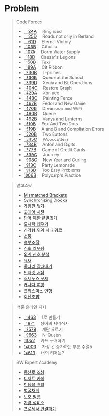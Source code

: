 # Problem
>Code Forces<br>
>* [&nbsp;&nbsp;&nbsp;&nbsp;24A](http://codeforces.com/problemset/problem/24/A)&nbsp;&nbsp;&nbsp;&nbsp;&nbsp;Ring road<br>
>* [&nbsp;&nbsp;&nbsp;&nbsp;25D](http://codeforces.com/problemset/problem/25/D)&nbsp;&nbsp;&nbsp;&nbsp;&nbsp;Roads not only in Berland<br>
>* [&nbsp;&nbsp;&nbsp;&nbsp;61D](http://codeforces.com/problemset/problem/61/D)&nbsp;&nbsp;&nbsp;&nbsp;&nbsp;Eternal Victory<br>
>* [&nbsp;&nbsp;103B](http://codeforces.com/problemset/problem/103/B)&nbsp;&nbsp;&nbsp;&nbsp;&nbsp;Cthulhu<br>
>* [&nbsp;&nbsp;107A](http://codeforces.com/problemset/problem/107/A)&nbsp;&nbsp;&nbsp;&nbsp;&nbsp;Dorm Water Supply<br>
>* [&nbsp;&nbsp;118D](http://codeforces.com/problemset/problem/118/D)&nbsp;&nbsp;&nbsp;&nbsp;&nbsp;Caesar's Legions<br>
>* [&nbsp;&nbsp;158B](http://codeforces.com/problemset/problem/158/B)&nbsp;&nbsp;&nbsp;&nbsp;&nbsp;Taxi<br>
>* [&nbsp;&nbsp;189A](http://codeforces.com/problemset/problem/189/A)&nbsp;&nbsp;&nbsp;&nbsp;&nbsp;Cit Ribbon<br>
>* [&nbsp;&nbsp;230B](http://codeforces.com/problemset/problem/230/B)&nbsp;&nbsp;&nbsp;&nbsp;&nbsp;T-primes<br>
>* [&nbsp;&nbsp;266B](http://codeforces.com/problemset/problem/266/B)&nbsp;&nbsp;&nbsp;&nbsp;&nbsp;Queue at the School<br>
>* [&nbsp;&nbsp;339D](http://codeforces.com/problemset/problem/339/D)&nbsp;&nbsp;&nbsp;&nbsp;&nbsp;Xenia and Bit Operations<br>
>* [&nbsp;&nbsp;404C](http://codeforces.com/problemset/problem/404/C)&nbsp;&nbsp;&nbsp;&nbsp;&nbsp;Restore Graph<br>
>* [&nbsp;&nbsp;429A](http://codeforces.com/problemset/problem/429/A)&nbsp;&nbsp;&nbsp;&nbsp;&nbsp;Xor-tree<br>
>* [&nbsp;&nbsp;448C](http://codeforces.com/problemset/problem/448/C)&nbsp;&nbsp;&nbsp;&nbsp;&nbsp;Painting Fence<br>
>* [&nbsp;&nbsp;467B](http://codeforces.com/problemset/problem/467/B)&nbsp;&nbsp;&nbsp;&nbsp;&nbsp;Fedor and New Game<br>
>* [&nbsp;&nbsp;476B](http://codeforces.com/problemset/problem/476/B)&nbsp;&nbsp;&nbsp;&nbsp;&nbsp;Dreamoon and WiFi<br>
>* [&nbsp;&nbsp;490B](http://codeforces.com/problemset/problem/490/B)&nbsp;&nbsp;&nbsp;&nbsp;&nbsp;Queue<br>
>* [&nbsp;&nbsp;492B](http://codeforces.com/problemset/problem/492/B)&nbsp;&nbsp;&nbsp;&nbsp;&nbsp;Vanya and Lanterns<br>
>* [&nbsp;&nbsp;510B](http://codeforces.com/problemset/problem/510/B)&nbsp;&nbsp;&nbsp;&nbsp;&nbsp;Fox And Two Dots<br>
>* [&nbsp;&nbsp;519B](http://codeforces.com/problemset/problem/519/B)&nbsp;&nbsp;&nbsp;&nbsp;&nbsp;A and B and Compliation Errors<br>
>* [&nbsp;&nbsp;520B](http://codeforces.com/problemset/problem/520/B)&nbsp;&nbsp;&nbsp;&nbsp;&nbsp;Two Buttons<br>
>* [&nbsp;&nbsp;545C](http://codeforces.com/problemset/problem/545/C)&nbsp;&nbsp;&nbsp;&nbsp;&nbsp;Woodcutters<br>
>* [&nbsp;&nbsp;734B](http://codeforces.com/problemset/problem/734/B)&nbsp;&nbsp;&nbsp;&nbsp;&nbsp;Anton and Digits<br>
>* [&nbsp;&nbsp;777B](http://codeforces.com/problemset/problem/777/B)&nbsp;&nbsp;&nbsp;&nbsp;&nbsp;Game of Credit Cards<br>
>* [&nbsp;&nbsp;839C](http://codeforces.com/problemset/problem/839/C)&nbsp;&nbsp;&nbsp;&nbsp;&nbsp;Journey<br>
>* [&nbsp;&nbsp;908C](http://codeforces.com/problemset/problem/908/C)&nbsp;&nbsp;&nbsp;&nbsp;&nbsp;New Year and Curling<br>
>* [&nbsp;&nbsp;913C](http://codeforces.com/problemset/problem/913/C)&nbsp;&nbsp;&nbsp;&nbsp;&nbsp;Party Lemonade<br>
>* [&nbsp;&nbsp;913D](http://codeforces.com/problemset/problem/913/D)&nbsp;&nbsp;&nbsp;&nbsp;&nbsp;Too Easy Problems<br>
>* [1006B](http://codeforces.com/problemset/problem/1006/B)&nbsp;&nbsp;&nbsp;&nbsp;&nbsp;Polycarp's Practice<br>

>알고스팟<br>
>* [Mismatched Brackets](https://algospot.com/judge/problem/read/BRACKETS2)<br>
>* [Synchronizing Clocks](https://algospot.com/judge/problem/read/CLOCKSYNC)<br>
>* [게임판 덮기](https://algospot.com/judge/problem/read/BOARDCOVER)<br>
>* [고대어 사전](https://algospot.com/judge/problem/read/DICTIONARY)<br>
>* [단어 제한 끝말잇기](https://algospot.com/judge/problem/read/WORDCHAIN)<br>
>* [도시락 데우기](https://algospot.com/judge/problem/read/LUNCHBOX)<br>
>* [삼각형 위의 최대 경로](https://algospot.com/judge/problem/read/TRIANGLEPATH)<br>
>* [소풍](https://algospot.com/judge/problem/read/PICNIC)<br>
>* [승부조작](https://algospot.com/judge/problem/read/MATCHFIX)<br>
>* [신호 라우팅](https://algospot.com/judge/problem/read/ROUTING)<br>
>* [외계 신호 분석](https://algospot.com/judge/problem/read/ITES)<br>
>* [요새](https://algospot.com/judge/problem/read/FORTRESS)<br>
>* [울타리 잘라내기](https://algospot.com/judge/problem/read/FENCE)<br>
>* [인터넷 서점](https://algospot.com/judge/problem/read/BOOKSTORE)<br>
>* [조세푸스 문제](https://algospot.com/judge/problem/read/JOSEPHUS)<br>
>* [캐나다 여행](https://algospot.com/judge/problem/read/CANADATRIP)<br>
>* [크리스마스 인형](https://algospot.com/judge/problem/read/CHRISTMAS)<br>
>* [회전초밥](https://algospot.com/judge/problem/read/SUSHI)<br>

>백준 온라인 저지<br>
>* [&nbsp;&nbsp;1463](https://www.acmicpc.net/problem/1463)&nbsp;&nbsp;&nbsp;&nbsp;&nbsp;1로 만들기<br>
>* [&nbsp;&nbsp;1671](https://www.acmicpc.net/problem/1671)&nbsp;&nbsp;&nbsp;&nbsp;&nbsp;상어의 저녁식사<br>
>* [&nbsp;&nbsp;2579](https://www.acmicpc.net/problem/2579)&nbsp;&nbsp;&nbsp;&nbsp;&nbsp;계단 오르기<br>
>* [&nbsp;&nbsp;9663](https://www.acmicpc.net/problem/9663)&nbsp;&nbsp;&nbsp;&nbsp;&nbsp;N-Queen<br>
>* [11052](https://www.acmicpc.net/problem/1463)&nbsp;&nbsp;&nbsp;&nbsp;&nbsp;카드 구매하기<br>
>* [14003](https://www.acmicpc.net/problem/14003)&nbsp;&nbsp;&nbsp;&nbsp;&nbsp;가장 긴 증가하는 부분 수열5<br>
>* [14613](https://www.acmicpc.net/problem/14613)&nbsp;&nbsp;&nbsp;&nbsp;&nbsp;너의 티어는?<br>

>SW Expert Academy<br>
>* [등산로 조성](https://www.swexpertacademy.com/main/code/problem/problemDetail.do?contestProbId=AV5PoOKKAPIDFAUq&categoryId=AV5PoOKKAPIDFAUq&categoryType=CODE)<br>
>* [디저트 카페](https://www.swexpertacademy.com/main/code/problem/problemDetail.do?contestProbId=AV5VwAr6APYDFAWu&categoryId=AV5VwAr6APYDFAWu&categoryType=CODE)<br>
>* [미생물 격리](https://www.swexpertacademy.com/main/code/problem/problemDetail.do?contestProbId=AV597vbqAH0DFAVl&categoryId=AV597vbqAH0DFAVl&categoryType=CODE)<br>
>* [벌꿀채취](https://www.swexpertacademy.com/main/code/problem/problemDetail.do?contestProbId=AV5V4A46AdIDFAWu&categoryId=AV5V4A46AdIDFAWu&categoryType=CODE)<br>
>* [보호 필름](https://www.swexpertacademy.com/main/code/problem/problemDetail.do?contestProbId=AV5V1SYKAaUDFAWu&categoryId=AV5V1SYKAaUDFAWu&categoryType=CODE)<br>
>* [차량 정비소](https://www.swexpertacademy.com/main/code/problem/problemDetail.do?contestProbId=AV6c6bgaIuoDFAXy&categoryId=AV6c6bgaIuoDFAXy&categoryType=CODE)<br>
>* [프로세서 연결하기](https://www.swexpertacademy.com/main/code/problem/problemDetail.do?contestProbId=AV4suNtaXFEDFAUf&categoryId=AV4suNtaXFEDFAUf&categoryType=CODE)<br>

